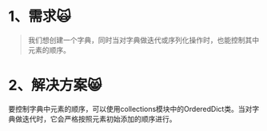 # 1、需求🙀

> 我们想创建一个字典，同时当对字典做迭代或序列化操作时，也能控制其中元素的顺序。

# 2、解决方案😸

要控制字典中元素的顺序，可以使用collections模块中的OrderedDict类。当对字典做迭代时，它会严格按照元素初始添加的顺序进行。

```

```

